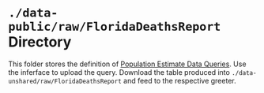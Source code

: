 `./data-public/raw/FloridaDeathsReport` Directory
=========

This folder stores the definition of [Population Estimate Data Queries](http://www.flhealthcharts.com/FLQUERY/Death/DeathCount.aspx). Use the inferface to upload the query. Download the table produced into `./data-unshared/raw/FloridaDeathsReport` and feed to the respective greeter. 
